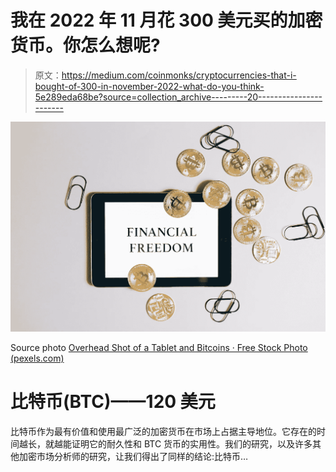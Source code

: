 # 我在 2022 年 11 月花 300 美元买的加密货币。你怎么想呢?

> 原文：<https://medium.com/coinmonks/cryptocurrencies-that-i-bought-of-300-in-november-2022-what-do-you-think-5e289eda68be?source=collection_archive---------20----------------------->

![](img/bc290b7beb4d054aa9832dc889632c9a.png)

Source photo [Overhead Shot of a Tablet and Bitcoins · Free Stock Photo (pexels.com)](https://www.pexels.com/photo/overhead-shot-of-a-tablet-and-bitcoins-8919521/)

# 比特币(BTC)——120 美元

比特币作为最有价值和使用最广泛的加密货币在市场上占据主导地位。它存在的时间越长，就越能证明它的耐久性和 BTC 货币的实用性。我们的研究，以及许多其他加密市场分析师的研究，让我们得出了同样的结论:比特币…